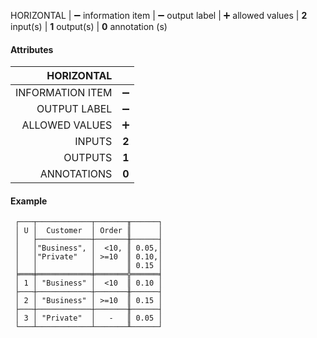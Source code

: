 HORIZONTAL | ➖ information item | ➖ output label  | ➕ allowed values | **2** input(s) | **1** output(s) | **0** annotation (s)

#### Attributes

|       HORIZONTAL |       |
|-----------------:|:-----:|
| INFORMATION ITEM |   ➖   |
|     OUTPUT LABEL |   ➖   |
|   ALLOWED VALUES |   ➕   |
|           INPUTS | **2** |
|          OUTPUTS | **1** |
|      ANNOTATIONS | **0** |

#### Example

```text
 ┌───┬────────────┬───────╥──────┐
 │ U │  Customer  │ Order ║      │
 │   ├────────────┼───────╫──────┤
 │   │"Business", │  <10, ║ 0.05,│
 │   │"Private"   │ >=10  ║ 0.10,│
 │   │            │       ║ 0.15 │
 ╞═══╪════════════╪═══════╬══════╡
 │ 1 │ "Business" │  <10  ║ 0.10 │
 ├───┼────────────┼───────╫──────┤
 │ 2 │ "Business" │ >=10  ║ 0.15 │
 ├───┼────────────┼───────╫──────┤
 │ 3 │ "Private"  │   -   ║ 0.05 │
 └───┴────────────┴───────╨──────┘
```